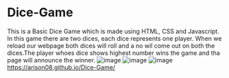 # Dice-Game
This is a Basic Dice Game which is made using HTML, CSS and Javascript. In this game there are two dices, each dice represents one player. When we reload our webpage both dices will roll and a no wil come out on both the dices.The player whoes dice shows highest number wins the game and tha page will announce the winner.
![image](https://user-images.githubusercontent.com/90528763/139522587-e549fe7a-1157-4661-8496-1de5717263b0.png)
![image](https://user-images.githubusercontent.com/90528763/139522596-b2c207e9-9685-4004-9aee-6f2a46572f5a.png)
![image](https://user-images.githubusercontent.com/90528763/139522603-eaffa785-2243-4511-bf10-fcc114747677.png)
https://arison08.github.io/Dice-Game/ 
